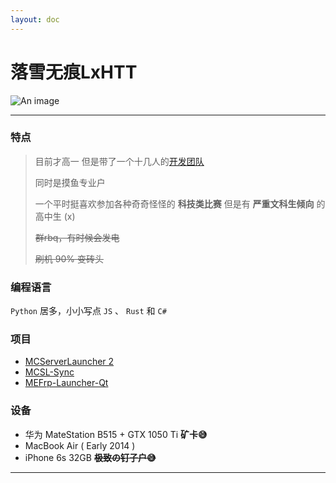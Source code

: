```yaml
---
layout: doc
---
```

# 落雪无痕LxHTT <Badge type="warning" text="QtWidgets 狂热爱好者" />

![An image](http://q1.qlogo.cn/g?b=qq&nk=3395314362&s=160)
___

### 特点

> 目前才高一
> 但是带了一个十几人的[开发团队](https://github.com/MCSLTeam)
>
> 同时是摸鱼专业户
>
> 一个平时挺喜欢参加各种奇奇怪怪的 **科技类比赛** 但是有 **严重文科生倾向** 的高中生 (x)
>
> ~~群rbq，有时候会发电~~
>
> ~~刷机 90% 变砖头~~

### 编程语言

`Python` 居多，小小写点 `JS` 、 `Rust` 和 `C#`

### 项目

- [MCServerLauncher 2](https://mcsl.com.cn) <Badge type="info" text="基于 PyQt5 的MC开服器" />
- [MCSL-Sync](https://github.com/MCSLTeam/MCSL-Sync) <Badge type="warning" text="不做性能优化不罢休" />
- [MEFrp-Launcher-Qt](https://github.com/LxHTT/MEFrp-Launcher-Qt)

### 设备

- 华为 MateStation B515 + GTX 1050 Ti **矿卡😅**
- MacBook Air ( Early 2014 )
- iPhone 6s 32GB ~~**极致の钉子户😅**~~

___
